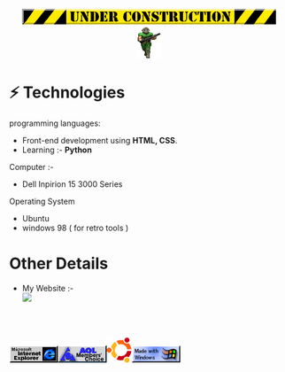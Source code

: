 <p align="center">
  <img src="/img/under.gif">
  <br>
  <img src="/img/play1.gif" alt="Doom player">
</p>

# ⚡ Technologies

programming languages:
- Front-end development using **HTML, CSS**.
- Learning :- **Python**

Computer :-
- Dell Inpirion 15 3000 Series

Operating System
- Ubuntu
- windows 98 ( for retro tools ) 

# Other Details
- My Website :-   
<a href="pythonplumber.is-a.dev"><img src="https://pythonplumber.neocities.org/wwwbutton.gif"></a>
<br>
<br>

<img src="/img/ie_anim.gif"><img src="/img/members-choice.gif"><img src="/img/image.png" width="45" height="45"><img src="/img/windows.gif">
